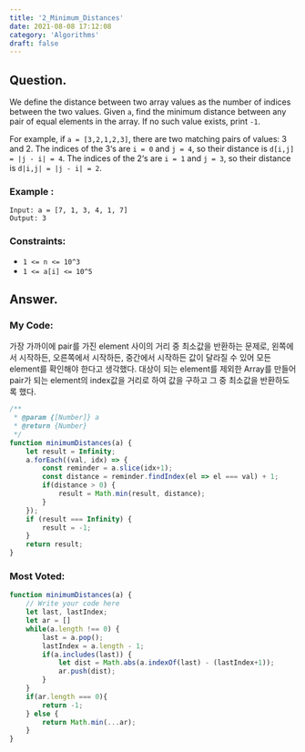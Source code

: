 ```yaml
---
title: '2_Minimum_Distances'
date: 2021-08-08 17:12:08
category: 'Algorithms'
draft: false
---
```


## Question.

We define the distance between two array values as the number of indices between the two values. Given `a`, find the minimum distance between any pair of equal elements in the array. If no such value exists, print `-1`.

For example, if `a = [3,2,1,2,3]`, there are two matching pairs of values: 3 and 2. The indices of the 3‘s are `i = 0` and `j = 4`, so their distance is `d[i,j] = |j - i| = 4`. The indices of the 2‘s are `i = 1` and `j = 3`, so their distance is `d|i,j| = |j - i| = 2`.


### Example :
```
Input: a = [7, 1, 3, 4, 1, 7]
Output: 3
```


### Constraints: 

- `1 <= n <= 10^3`
- `1 <= a[i] <= 10^5`


## Answer.

### My Code:

가장 가까이에 pair를 가진 element 사이의 거리 중 최소값을 반환하는 문제로,
왼쪽에서 시작하든, 오른쪽에서 시작하든, 중간에서 시작하든 값이 달라질 수 있어 모든 element를 확인해야 한다고 생각했다.
대상이 되는 element를 제외한 Array를 만들어 pair가 되는 element의 index값을 거리로 하여 값을 구하고 그 중 최소값을 반환하도록 했다.

```js
/**
 * @param {[Number]} a
 * @return {Number}
 */
function minimumDistances(a) {
    let result = Infinity;
    a.forEach((val, idx) => {
        const reminder = a.slice(idx+1);
        const distance = reminder.findIndex(el => el === val) + 1;
        if(distance > 0) {
            result = Math.min(result, distance);
        }
    });
    if (result === Infinity) {
        result = -1;
    }
    return result;
}
```



### Most Voted:

```js
function minimumDistances(a) {
    // Write your code here
    let last, lastIndex;
    let ar = []
    while(a.length !== 0) {
        last = a.pop();
        lastIndex = a.length - 1;
        if(a.includes(last)) {
            let dist = Math.abs(a.indexOf(last) - (lastIndex+1));
            ar.push(dist);
        }
    }
    if(ar.length === 0){
        return -1;
    } else {
        return Math.min(...ar);
    }
}
```
